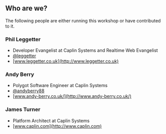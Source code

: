 ## Who are we?

The following people are either running this workshop or have contributed to it.

### Phil Leggetter

* Developer Evangelist at Caplin Systems and Realtime Web Evangelist
* [@leggetter](https://twitter.com/leggetter)
* [www.leggetter.co.uk](http://www.leggetter.co.uk)

### Andy Berry

* Polygot Software Engineer at Caplin Systems
* [@andyberry88](https://twitter.com/andyberry88)
* [www.andy-berry.co.uk/](http://www.andy-berry.co.uk/)

### James Turner

* Platform Architect at Caplin Systems
* [www.caplin.com](http://www.caplin.com)
